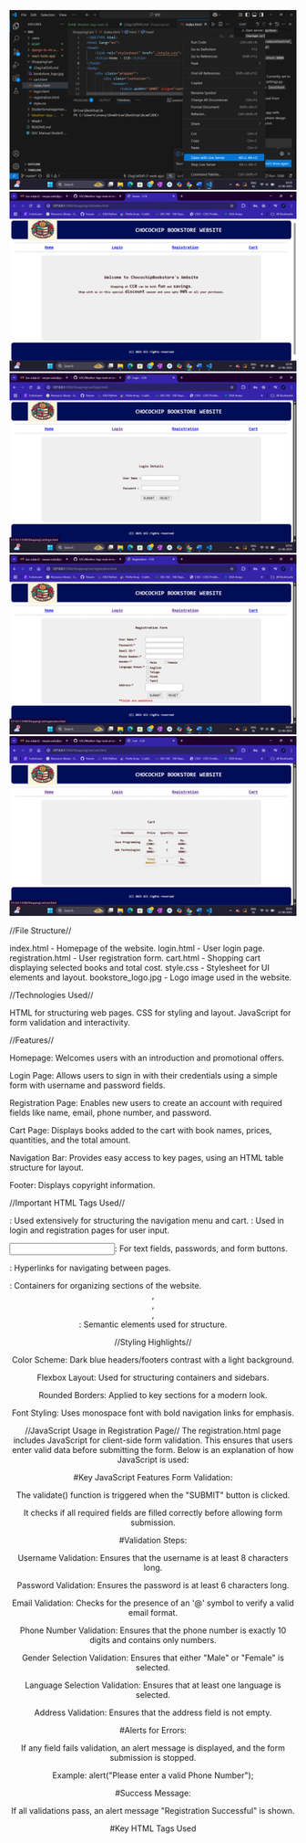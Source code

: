 ![alt text](<Screenshot (36).png>) ![alt text](<Screenshot (32).png>) ![alt text](<Screenshot (33).png>) ![alt text](<Screenshot (34).png>) ![alt text](<Screenshot (35).png>)




//File Structure//

index.html - Homepage of the website.
login.html - User login page.
registration.html - User registration form.
cart.html - Shopping cart displaying selected books and total cost.
style.css - Stylesheet for UI elements and layout.
bookstore_logo.jpg - Logo image used in the website.



//Technologies Used//

HTML for structuring web pages.
CSS for styling and layout.
JavaScript for form validation and interactivity.



//Features//

Homepage: Welcomes users with an introduction and promotional offers.

Login Page: Allows users to sign in with their credentials using a simple form with username and password fields.

Registration Page: Enables new users to create an account with required fields like name, email, phone number, and password.

Cart Page: Displays books added to the cart with book names, prices, quantities, and the total amount.

Navigation Bar: Provides easy access to key pages, using an HTML table structure for layout.

Footer: Displays copyright information.



//Important HTML Tags Used//

<table>: Used extensively for structuring the navigation menu and cart.

<form>: Used in login and registration pages for user input.

<input>: For text fields, passwords, and form buttons.

<a>: Hyperlinks for navigating between pages.

<div>: Containers for organizing sections of the website.

<header>, <footer>, <nav>, <main>: Semantic elements used for structure.



//Styling Highlights//

Color Scheme: Dark blue headers/footers contrast with a light background.

Flexbox Layout: Used for structuring containers and sidebars.

Rounded Borders: Applied to key sections for a modern look.

Font Styling: Uses monospace font with bold navigation links for emphasis.


//JavaScript Usage in Registration Page//
The registration.html page includes JavaScript for client-side form validation. This ensures that users enter valid data before submitting the form. Below is an explanation of how JavaScript is used:

#Key JavaScript Features
Form Validation:

The validate() function is triggered when the "SUBMIT" button is clicked.

It checks if all required fields are filled correctly before allowing form submission.

#Validation Steps:

Username Validation: Ensures that the username is at least 8 characters long.

Password Validation: Ensures the password is at least 6 characters long.

Email Validation: Checks for the presence of an '@' symbol to verify a valid email format.

Phone Number Validation: Ensures that the phone number is exactly 10 digits and contains only numbers.

Gender Selection Validation: Ensures that either "Male" or "Female" is selected.

Language Selection Validation: Ensures that at least one language is selected.

Address Validation: Ensures that the address field is not empty.

#Alerts for Errors:

If any field fails validation, an alert message is displayed, and the form submission is stopped.

Example: alert("Please enter a valid Phone Number");

#Success Message:

If all validations pass, an alert message "Registration Successful" is shown.

#Key HTML Tags Used
<script>: Defines JavaScript logic inside the <head> section.

<form>: Contains input fields for user details.

<input>:

"text" (for username, email, and phone number).

"password" (for passwords).

"radio" (for gender selection).

"checkbox" (for language selection).

"button" (to trigger validation).

<textarea>: Used for entering the address.

